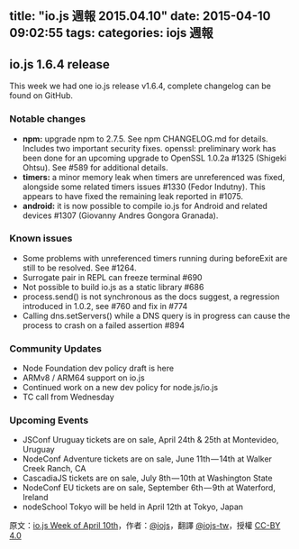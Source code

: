 title: "io.js 週報 2015.04.10"
date: 2015-04-10 09:02:55
tags:
categories: iojs 週報
---
## io.js 1.6.4 release

This week we had one io.js release v1.6.4, complete changelog can be found on GitHub.

### Notable changes

* **npm:** upgrade npm to 2.7.5. See npm CHANGELOG.md for details. Includes two important security fixes.
openssl: preliminary work has been done for an upcoming upgrade to OpenSSL 1.0.2a #1325 (Shigeki Ohtsu). See #589 for additional details.
* **timers:** a minor memory leak when timers are unreferenced was fixed, alongside some related timers issues #1330 (Fedor Indutny). This appears to have fixed the remaining leak reported in #1075.
* **android:** it is now possible to compile io.js for Android and related devices #1307 (Giovanny Andres Gongora Granada).

### Known issues

* Some problems with unreferenced timers running during beforeExit are still to be resolved. See #1264.
* Surrogate pair in REPL can freeze terminal #690
* Not possible to build io.js as a static library #686
* process.send() is not synchronous as the docs suggest, a regression introduced in 1.0.2, see #760 and fix in #774
* Calling dns.setServers() while a DNS query is in progress can cause the process to crash on a failed assertion #894

### Community Updates

* Node Foundation dev policy draft is here
* ARMv8 / ARM64 support on io.js
* Continued work on a new dev policy for node.js/io.js
* TC call from Wednesday

### Upcoming Events

* JSConf Uruguay tickets are on sale, April 24th & 25th at Montevideo, Uruguay
* NodeConf Adventure tickets are on sale, June 11th — 14th at Walker Creek Ranch, CA
* CascadiaJS tickets are on sale, July 8th — 10th at Washington State
* NodeConf EU tickets are on sale, September 6th — 9th at Waterford, Ireland
* nodeSchool Tokyo will be held in April 12th at Tokyo, Japan

原文：[io.js Week of April 10th](https://medium.com/node-js-javascript/io-js-week-of-april-10th-cbf6cf32409)，作者：[@iojs](https://medium.com/@iojs)，翻譯 [@iojs-tw](https://github.com/iojs/iojs-tw)，授權 [CC-BY 4.0](https://creativecommons.org/licenses/by/4.0/deed.zh_TW)

